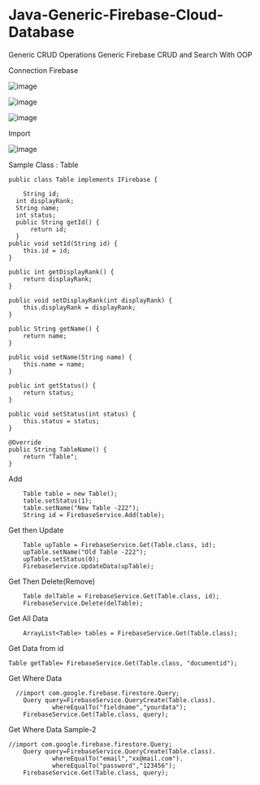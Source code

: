 # Java-Generic-Firebase-Cloud-Database
Generic CRUD Operations 
Generic Firebase CRUD and Search With OOP

Connection Firebase 

![image](https://user-images.githubusercontent.com/90522945/175180725-fedc2418-ab37-4231-91bf-47a6f46f2d33.png)

![image](https://user-images.githubusercontent.com/90522945/175180891-86545f0b-5820-4174-8656-a31a7fd24aa3.png)

![image](https://user-images.githubusercontent.com/90522945/175181098-4756b91c-3b72-457b-8af3-20286a068faf.png)



Import 

![image](https://user-images.githubusercontent.com/90522945/175179335-4c9df011-91ee-4066-9e54-105860994cb3.png)



Sample Class : Table 

    public class Table implements IFirebase {
        
        String id;
      int displayRank;
      String name;
      int status;
      public String getId() {
          return id;
      }
    public void setId(String id) {
        this.id = id;
    }

    public int getDisplayRank() {
        return displayRank;
    }

    public void setDisplayRank(int displayRank) {
        this.displayRank = displayRank;
    }

    public String getName() {
        return name;
    }

    public void setName(String name) {
        this.name = name;
    }

    public int getStatus() {
        return status;
    }

    public void setStatus(int status) {
        this.status = status;
    }

    @Override
    public String TableName() {
        return "Table";
    }




Add 

        Table table = new Table();
        table.setStatus(1);
        table.setName("New Table -222");
        String id = FirebaseService.Add(table);


Get then Update 
    
        Table upTable = FirebaseService.Get(Table.class, id);
        upTable.setName("Old Table -222");
        upTable.setStatus(0);
        FirebaseService.UpdateData(upTable);
        
        
Get Then Delete(Remove)

        Table delTable = FirebaseService.Get(Table.class, id);
        FirebaseService.Delete(delTable);
        
Get All Data

  
        ArrayList<Table> tables = FirebaseService.Get(Table.class);
        
Get Data from id
    
    Table getTable= FirebaseService.Get(Table.class, "documentid");
    
Get Where Data 

      //import com.google.firebase.firestore.Query;
        Query query=FirebaseService.QueryCreate(Table.class).
                whereEqualTo("fieldname","yourdata");
        FirebaseService.Get(Table.class, query);


Get Where Data Sample-2 
    
    //import com.google.firebase.firestore.Query;
        Query query=FirebaseService.QueryCreate(Table.class).
                whereEqualTo("email","xx@mail.com").
                whereEqualTo("password","123456");
        FirebaseService.Get(Table.class, query);





        
        

